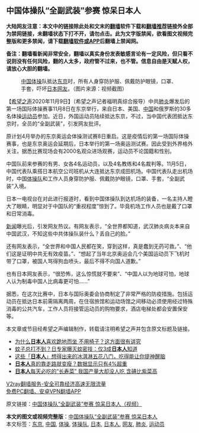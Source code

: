  <h2>中国体操队“全副武装”参赛 惊呆日本人</h2> <p class="notice"><b>大陆网友注意：本文中的链接除此处和文末的<a href="https://github.com/bannedbook/fanqiang" >翻墙</a>软件下载和<a href="https://github.com/killgcd/justmysocks/blob/master/README.md">翻墙推荐</a>链接外全部为禁网链接，未翻墙状态下打不开，请勿点击。此为文字版禁闻，欲看图文视频完整版和更多禁闻，请下载<a href="https://github.com/bannedbook/fanqiang">翻墙软件或APP</a>后翻墙上禁闻网。</p><p>备注：翻墙看新闻非常安全，翻墙以真实身份发表敏感言论有一定风险，但只看不说则没有任何风险，翻的人太多，政府管不过来，也不管。信息自由是天赋人权，请放心大胆的翻墙。</b></p>  <div class="entry"> <figure><figcaption><a href="https://www.bannedbook.org/bnews/tag/%E4%B8%AD%E5%9B%BD/" class="st_tag internal_tag" rel="tag" title="标签 中国 下的日志">中国</a><a href="https://www.bannedbook.org/bnews/tag/%e4%bd%93%e6%93%8d/" class="st_tag internal_tag" rel="tag" title="标签 体操 下的日志">体操</a>队抵达<a href="https://www.bannedbook.org/bnews/tag/%e4%b8%9c%e4%ba%ac/" class="st_tag internal_tag" rel="tag" title="标签 东京 下的日志">东京</a>时，所有人身穿防护服、佩戴防护眼镜，口罩、手套，吓坏<a href="https://www.bannedbook.org/bnews/tag/%e6%97%a5%e6%9c%ac/" class="st_tag internal_tag" rel="tag" title="标签 日本 下的日志">日本</a><a href="https://www.bannedbook.org/bnews/tag/%e7%bd%91%e5%8f%8b/" class="st_tag internal_tag" rel="tag" title="标签 网友 下的日志">网友</a>。（图片来源：视频截图）</figcaption></figure> <p>【<span class='wp_keywordlink_affiliate'><a href="https://www.soundofhope.org" title="希望之声" target="_blank">希望之声</a></span>2020年11月9日】（希望之声记者福明真综合报导）中共<a href="https://www.bannedbook.org/bnews/tag/%e8%82%ba%e7%82%8e/" class="st_tag internal_tag" rel="tag" title="标签 肺炎 下的日志">肺炎</a>爆发后的第一场国际体操赛事11月8日在东京举行，来自日本、美国、<span class='wp_keywordlink_affiliate'><a href="https://www.bannedbook.org/" title="中国" target="_blank">中国</a></span>和俄罗斯的30多名体操<a href="https://www.bannedbook.org/bnews/tag/%E8%BF%90%E5%8A%A8%E5%91%98/" class="st_tag internal_tag" rel="tag" title="标签 运动员 下的日志">运动员</a>参加。近日，外国运动员陆续抵达东京，不过，当中国代表团抵达东京时，全员的“全副武装”，引发网友批评。</p> <p>原计划4月举办的东京奥运会体操测试赛8日重启。这是疫情后的第一场国际体操赛事，也是东京奥运会延期后，日本举行的第一场奥运测试赛。因此受到外界格外关注，据悉比赛现场会有2000名观众进场观赛，运动员不论国籍和性别。</p> <p>中国队前来参赛的有男、女各4名运动员，以及4名教练和4名裁判等。11月5日，中国代表队乘搭日本航空公司班机从大连抵达东京成田机场。中国代表队走出机场时，中国<a href="https://www.bannedbook.org/bnews/tag/%E4%BD%93%E6%93%8D%E9%98%9F/" class="st_tag internal_tag" rel="tag" title="标签 体操队 下的日志">体操队</a>和工作人员身穿防护服、佩戴防护眼镜，口罩、手套，“全副武装”入境。</p>  <p></p> <p>日本一电视台在对此进行报道时，看到中国体操队到达机场的装备，一名主持人瞪大了眼睛，明显对于中国队的“重视程度”惊到了。毕竟机场工作人员也是戴了口罩和日常消毒。</p> <p><span class='wp_keywordlink_affiliate'><a href="https://www.bannedbook.org/" title="新闻">新闻</a></span>曝光后，引发网友热议。有网友表示，“全世界都知道，武汉肺炎病炎本来自中国武汉，不知这些中共体操队装什么？丢自己的脸。”</p>  <p>还有网友表示，“全世界和中国人民都在笑，穿到这样，真是蠢到无药可救。”、“他们这是证明中共无有效疫苗。”、“想起了当年北京奥运会几个美国运动员下飞机时带了口罩，被国人骂得狗血喷头，最后不得不向国人道歉。”</p> <p>也有日本网友表示，“很恐怖，这么惊慌就不要来”、“中国人以为地球可怕，地球人认为制毒中国人比病毒更可怕……”</p> <p>据悉，在这次比赛中，日本与国际奥委会协商制定了非常严格的防疫措施。包括运动员在抵达日本前需隔离两周，在住宿旅馆和运动场馆之间移动必须使用经过特殊消毒的公共汽车，工作人员将接管运动员的购物要求，酒店电梯处都会安置保安等。</p>  <p>本文章或节目经希望之声编辑制作，转载请注明希望之声并包含原文标题及链接。</p> <ul class='op-related-articles' title='相关阅读'> <li><a href='https://www.bannedbook.org/bnews/funmedia/20201104/1425423.html' target='_blank'>为什么<b>日本人</b>喜欢跪地而坐 不用椅子？这方面很有讲究</a></li> <li><a href='https://www.bannedbook.org/bnews/funmedia/20201022/1418196.html' target='_blank'>蚊子总打不到？日专家曝灭蚊密技：仅3成<b>日本人</b>知道</a></li> <li><a href='https://www.bannedbook.org/bnews/comments/20201021/1417624.html' target='_blank'>这些「<b>日本人</b>」想得出来的冰淇淋五花八门，吃得能让你提神醒脑</a></li> <li><a href='https://www.bannedbook.org/bnews/baitai/20201012/1412499.html' target='_blank'><b>日本人</b>真的靠走路就变瘦？数据显示只有4%超重</a></li> <li><a href='https://www.bannedbook.org/bnews/lifebaike/20201012/1412140.html' target='_blank'><b>日本人</b>每天必吃的“长寿菜” 我国产量大却没人吃 含碘比紫菜高</a></li> </ul> <p class="texttj"> <a href="https://www.bannedbook.org/forum23/topic22702.html" target="_blank">V2ray翻墙服务-安全可靠经济高速无限流量</a><br/> <a href="https://github.com/bannedbook/fanqiang/wiki/%E7%A6%81%E9%97%BB%E7%BD%91%E5%AE%89%E5%8D%93%E7%BF%BB%E5%A2%99%E6%96%B0%E9%97%BBAPP" target="_blank">免费PC翻墙、安卓VPN翻墙APP</a></p><p>原文链接：<a class="src_link"  href="https://www.soundofhope.org/post/440830" target="_blank">中国体操队“全副武装”参赛 惊呆日本人（视频）</a></p><a name='sharetosocial'></a>       <div><b>本文的图文或视频完整版</b>：<a href='https://www.bannedbook.org/bnews/comments/20201109/1428276.html'>中国体操队“全副武装”参赛 惊呆日本人</a></div>  </div><!--END ENTRY--> <div class="postfooter"> <div>本文标签：<a href="https://www.bannedbook.org/bnews/tag/%e4%b8%9c%e4%ba%ac/" rel="tag">东京</a>, <a href="https://www.bannedbook.org/bnews/tag/%E4%B8%AD%E5%9B%BD/" rel="tag">中国</a>, <a href="https://www.bannedbook.org/bnews/tag/%e4%bd%93%e6%93%8d/" rel="tag">体操</a>, <a href="https://www.bannedbook.org/bnews/tag/%E4%BD%93%E6%93%8D%E9%98%9F/" rel="tag">体操队</a>, <a href="https://www.bannedbook.org/bnews/tag/%e6%97%a5%e6%9c%ac/" rel="tag">日本</a>, <a href="https://www.bannedbook.org/bnews/tag/%e6%97%a5%e6%9c%ac%e4%ba%ba/" rel="tag">日本人</a>, <a href="https://www.bannedbook.org/bnews/tag/%e7%bd%91%e5%8f%8b/" rel="tag">网友</a>, <a href="https://www.bannedbook.org/bnews/tag/%e8%82%ba%e7%82%8e/" rel="tag">肺炎</a>, <a href="https://www.bannedbook.org/bnews/tag/%E8%BF%90%E5%8A%A8%E5%91%98/" rel="tag">运动员</a></div>  </div><!--END POSTFOOTER--> 